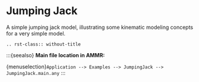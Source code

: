 # Jumping Jack

A simple jumping jack model, illustrating some kinematic modeling concepts for a very simple model.

```{eval-rst}
.. rst-class:: without-title
```

:::{seealso}
**Main file location in AMMR:**

{menuselection}`Application --> Examples --> JumpingJack -->
JumpingJack.main.any`
:::

